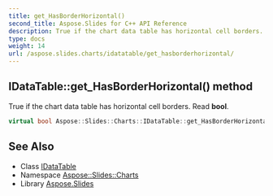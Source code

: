 ```yaml
---
title: get_HasBorderHorizontal()
second_title: Aspose.Slides for C++ API Reference
description: True if the chart data table has horizontal cell borders. Read bool.
type: docs
weight: 14
url: /aspose.slides.charts/idatatable/get_hasborderhorizontal/
---
```

## IDataTable::get_HasBorderHorizontal() method


True if the chart data table has horizontal cell borders. Read **bool**.

```cpp
virtual bool Aspose::Slides::Charts::IDataTable::get_HasBorderHorizontal()=0
```

## See Also

* Class [IDataTable](../)
* Namespace [Aspose::Slides::Charts](../../)
* Library [Aspose.Slides](../../../)